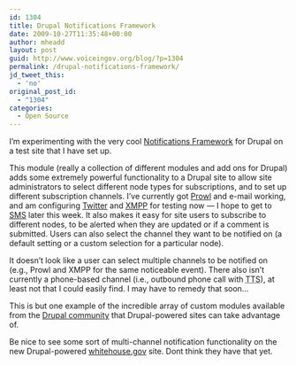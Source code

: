 ```yaml
---
id: 1304
title: Drupal Notifications Framework
date: 2009-10-27T11:35:48+00:00
author: mheadd
layout: post
guid: http://www.voiceingov.org/blog/?p=1304
permalink: /drupal-notifications-framework/
jd_tweet_this:
  - 'no'
original_post_id:
  - "1304"
categories:
  - Open Source
---
```

I&#8217;m experimenting with the very cool <a href="http://drupal.org/node/252592" target="_blank">Notifications Framework</a> for Drupal on a test site that I have set up.

This module (really a collection of different modules and add ons for Drupal) adds some extremely powerful functionality to a Drupal site to allow site administrators to select different node types for subscriptions, and to set up different subscription channels. I&#8217;ve currently got <a href="http://drupal.org/project/prowl" target="_blank">Prowl</a> and e-mail working, and am configuring <a href="http://drupal.org/project/twitter" target="_blank">Twitter</a> and <a href="http://drupal.org/project/xmppframework" target="_blank">XMPP</a> for testing now &#8212; I hope to get to <a href="http://drupal.org/project/smsframework" target="_blank">SMS</a> later this week. It also makes it easy for site users to subscribe to different nodes, to be alerted when they are updated or if a comment is submitted. Users can also select the channel they want to be notified on (a default setting or a custom selection for a particular node).

It doesn&#8217;t look like a user can select multiple channels to be notified on (e.g., Prowl and XMPP for the same noticeable event). There also isn&#8217;t currently a phone-based channel (i.e., outbound phone call with <acronym title="Text-to-Speech">TTS</acronym>), at least not that I could easily find. I may have to remedy that soon&#8230;

This is but one example of the incredible array of custom modules available from the <a href="http://drupal.org/project/Modules" target="_blank">Drupal community</a> that Drupal-powered sites can take advantage of.

Be nice to see some sort of multi-channel notification functionality on the new Drupal-powered <a href="http://www.whitehouse.gov/" target="_blank">whitehouse.gov</a> site. Dont think they have that yet.